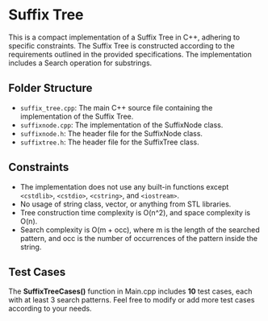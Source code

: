 # Suffix Tree 

This is a compact implementation of a Suffix Tree in C++, adhering to specific constraints. The Suffix Tree is constructed according to the requirements outlined in the provided specifications. The implementation includes a Search operation for substrings.

## Folder Structure
- `suffix_tree.cpp`: The main C++ source file containing the implementation of the Suffix Tree.
- `suffixnode.cpp`: The implementation of the SuffixNode class.
- `suffixnode.h`: The header file for the SuffixNode class.
- `suffixtree.h`: The header file for the SuffixTree class.
## Constraints

- The implementation does not use any built-in functions except `<cstdlib>`, `<cstdio>`, `<cstring>`, and `<iostream>`.
- No usage of string class, vector, or anything from STL libraries.
- Tree construction time complexity is O(n^2), and space complexity is O(n).
- Search complexity is O(m + occ), where m is the length of the searched pattern, and occ is the number of occurrences of the pattern inside the string.

## Test Cases
The **SuffixTreeCases()** function in Main.cpp includes **10** test cases, each with at least 3 search patterns. Feel free to modify or add more test cases according to your needs.
